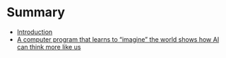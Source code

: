 # Summary

* [Introduction](README.md)
* [A computer program that learns to “imagine” the world shows how AI can think more like us](doc/ai-think-more-like-us.md)

